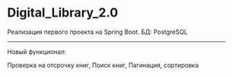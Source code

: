 # Digital_Library_2.0
Реализация первого проекта на Spring Boot. БД: PostgreSQL
************
Новый функционал:

Проверка на отсрочку книг,
Поиск книг,
Пагинация, сортировка
